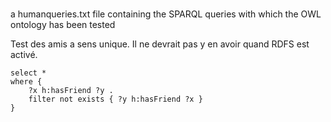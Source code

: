 # 

a humanqueries.txt file containing the SPARQL queries with which the OWL ontology has been tested

Test des amis a sens unique.
Il ne devrait pas y en avoir quand RDFS est activé.

```{sparql}
select *
where {
	?x h:hasFriend ?y .
	filter not exists { ?y h:hasFriend ?x }
}
```

